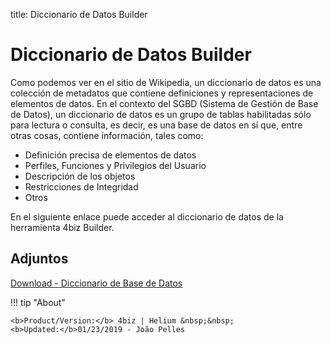 title: Diccionario de Datos Builder

# Diccionario de Datos Builder

Como podemos ver en el sitio de Wikipedia, un diccionario de datos es una colección de metadatos que contiene definiciones y representaciones de elementos de datos. En el contexto del SGBD (Sistema de Gestión de Base de Datos), un diccionario de datos es un grupo de tablas habilitadas sólo para lectura o consulta, es decir, es una base de datos en sí que, entre otras cosas, contiene información, tales como:

- Definición precisa de elementos de datos
- Perfiles, Funciones y Privilegios del Usuario
- Descripción de los objetos
- Restricciones de Integridad
- Otros

En el siguiente enlace puede acceder al diccionario de datos de la herramienta 4biz Builder.

## Adjuntos

[Download - Diccionario de Base de Datos][1]

[1]:/en-us/Builder/images/database-dictionary.rtf  

!!! tip "About"

    <b>Product/Version:</b> 4biz | Helium &nbsp;&nbsp;
    <b>Updated:</b>01/23/2019 - João Pelles  
